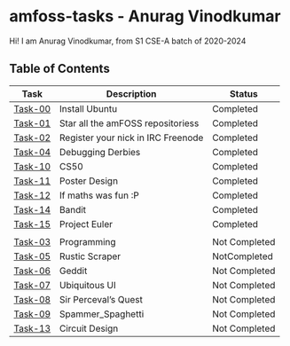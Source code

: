 # amfoss-tasks - Anurag Vinodkumar
Hi! I am Anurag Vinodkumar, from S1 CSE-A batch of 2020-2024

## Table of Contents


| Task | Description | Status |
| --- | --- | --- |
| <a href="https://github.com/Ragify/amfoss-tasks/tree/main/task-00">Task-00</a> | Install Ubuntu | Completed |
| <a href="https://github.com/Ragify/amfoss-tasks/tree/main/task-01">Task-01</a> | Star all the amFOSS repositoriess | Completed |
| <a href="https://github.com/Ragify/amfoss-tasks/tree/main/task-02">Task-02</a> | Register your nick in IRC Freenode | Completed | 
| <a href="https://github.com/Ragify/amfoss-tasks/tree/main/task-04">Task-04</a> | Debugging Derbies | Completed |
| <a href="https://github.com/Ragify/amfoss-tasks/tree/main/task-10">Task-10</a> | CS50 | Completed |
| <a href="https://github.com/Ragify/amfoss-tasks/tree/main/task-11">Task-11</a> | Poster Design | Completed |
| <a href="https://github.com/Ragify/amfoss-tasks/tree/main/task-12">Task-12</a> | If maths was fun :P | Completed |
| <a href="https://github.com/Ragify/amfoss-tasks/tree/main/task-14">Task-14</a> | Bandit | Completed |
| <a href="https://github.com/Ragify/amfoss-tasks/tree/main/task-15">Task-15</a> | Project Euler | Completed |
|  |  |  |
| <a href="https://github.com/Ragify/amfoss-tasks/tree/main/task-03">Task-03</a> | Programming | Not Completed |
| <a href="https://github.com/Ragify/amfoss-tasks/tree/main/task-05">Task-05</a> | Rustic Scraper | NotCompleted |
| <a href="https://github.com/Ragify/amfoss-tasks/tree/main/task-06">Task-06</a> | Geddit | Not Completed |
| <a href="https://github.com/Ragify/amfoss-tasks/tree/main/task-07">Task-07</a> | Ubiquitous UI | Not Completed |
| <a href="https://github.com/Ragify/amfoss-tasks/tree/main/task-08">Task-08</a> | Sir Perceval’s Quest | Not Completed |
| <a href="https://github.com/Ragify/amfoss-tasks/tree/main/task-09">Task-09</a> | Spammer_Spaghetti | Not Completed |
| <a href="https://github.com/Ragify/amfoss-tasks/tree/main/task-13">Task-13</a> | Circuit Design | Not Completed |
